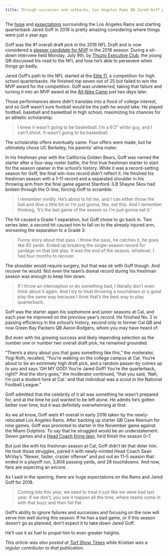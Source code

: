 ```yaml
---
title: Through successes and setbacks, Los Angeles Rams QB Jared Goff pushes forward
---
```


The [hype][1] and [expectations][2] surrounding the Los Angeles Rams and starting quarterback Jared Goff in 2018 is pretty amazing considering where things were just a year ago.

Goff was the #1 overall draft pick in the 2016 NFL Draft and is now considered a [sleeper candidate for MVP][3] in the 2018 season. During a sit-down interview held Monday, July 9th, by [Thuzio Executive Club][4], the young QB discussed his road to the NFL and how he’s able to persevere when things go badly.

Jared Goff’s path to the NFL started at the [Elite 11][5], a competition for high school quarterbacks. He finished top seven out of 25 but failed to win the MVP award for the competition. Goff was undeterred, taking that failure and turning it into an MVP award at the [All-Nike Camp][6] just two days later.

Those performances alone didn’t translate into a flood of college interest, and so Goff wasn’t sure football would be the path he would take. He played football, baseball and basketball in high school, maximizing his chances for an athletic scholarship:

> I knew it wasn’t going to be basketball. I’m a 6’2” white guy, and I can’t 
> shoot. It wasn’t going to be basketball.

The scholarship offers eventually came. Four offers were made, but he ultimately chose UC Berkeley, his parents’ alma mater.

In his freshman year with the California Golden Bears, Goff was named the starter after a four-way roster battle, the first true freshman starter to start for the season opener in the school’s history. While it was a record-setting season for Goff, the final win-loss record didn’t reflect it. He finished his freshman season with a 1–11 record and a separated shoulder in his throwing arm from the final game against Stanford. ILB Shayne Skov had broken through the O-line, forcing Goff to scramble:

> I remember vividly. He’s about to hit me, and I can either throw the ball and 
> dive a little bit or I’m just gonna, like, eat this. And I remember thinking, 
> ‘it’s the last game of the season so I’m just gonna eat it.’

The hit caused a Grade 1 separation, but Goff chose to go back in. Two series later, a second hit caused him to fall on to the already injured arm, worsening the separation to a Grade 3:

> Funny story about that pass. I threw the pass, he catches it, he goes like 60 
> yards. Ended up breaking the single-season record for yardage on that last 
> play. It was the end of the season, whatever. I had four months to recover.

The shoulder would require surgery, but that was ok with Goff though. And recover he would. Not even the team’s dismal record during his freshman season was enough to keep him down:

> If I throw an interception or do something bad, I literally don’t even think 
> about it again. And I try to treat throwing a touchdown or a good play the 
> same way because I think that’s the best way to play quarterback.

Goff was the starter again his sophomore and junior seasons at Cal, and each year he improved on the previous year’s record. He finished No. 2 in passing efficiency in the school’s history, second only to former Cal QB and now Green Bay Packers QB Aaron Rodgers, whom you may have heard of.

But even with his growing success and likely impending selection as the number one or number two overall draft pick, he remained grounded.

“There’s a story about you that goes something like this,” the moderator, Yogi Roth, recalled, “You’re walking on the college campus at Cal. You’re about to be an extremely high draft pick, and a random passer-by comes up to you and says ‘OH MY GOD! You’re Jared Goff! You’re the quarterback, right?’ And the story goes,” the moderator continued, “that you said, ‘Nah, I’m just a student here at Cal.’ and that individual was a scout in the National Football League.”

Goff admitted that the celebrity of it all was something he wasn’t prepared for, and at the time he just wanted to be left alone. He admits he’s gotten better over time, but it was definitely overwhelming at first.

As we all know, Goff went #1 overall in early 2016 taken by the newly-relocated Los Angeles Rams. After backing up starter QB Case Keenum for nine games, Goff was promoted to starter in the November game against the Miami Dolphins. To say that he struggled would be an understatement. Seven games and a [Head Coach firing later][7], he’d finish the season 0–7.

But just like with his freshman season at Cal, Goff didn’t let that deter him. He took those struggles, paired it with newly-minted Head Coach Sean McVay’s “Newer, faster, crazier offense” and put out an 11–5 season that ended in a playoff run, 3,804 passing yards, and 28 touchdowns. And now, fans are expecting an encore.

As I said in the opening, there are huge expectations on the Rams and Jared Goff for 2018.

> Coming into this year, we need to treat it just like we were bad last year. If 
> we don’t, you see it happen all the time, where teams come in with that buzz 
> and then fall flat.

Goff’s ability to ignore failures and successes and focusing on the now will serve him well during this season. If he has a bad game, or if this season doesn’t go as planned, don’t expect it to take down Jared Goff.

He’ll use it as fuel to propel him to even greater heights.

*This article was also posted at [Turf Show Times][8] while Kristian was a regular contributor to that publication.*

[1]: https://www.turfshowtimes.com/2018/4/5/17201518/la-rams-2018-offseason-signings-trades-suh-cooks-hype-train
[2]:
https://www.turfshowtimes.com/2018/5/13/17336396/los-angeles-rams-2018-season-expectations
[3]: https://www.turfshowtimes.com/2018/5/31/17413982/2018-nfl-mvp-race-rankings-los-angeles-rams-jared-goff-sleeper
[4]: https://thuzio.com/
[5]: https://www.elite11.com/2012elite11
[6]: http://www.espn.com/high-school/football/events/nike-football-training-camps/2012/story/_/id/7958916/oakland-nike-football-training-camp-all-camp-team
[7]: https://www.turfshowtimes.com/2016/12/12/13924964/los-angeles-la-rams-fire-head-coach-jeff-fisher
[8]: https://www.turfshowtimes.com/2018/7/27/17575170/la-rams-jared-goff-scouting-report-profile-thuzio-executive-club-uc-berkeley-cal